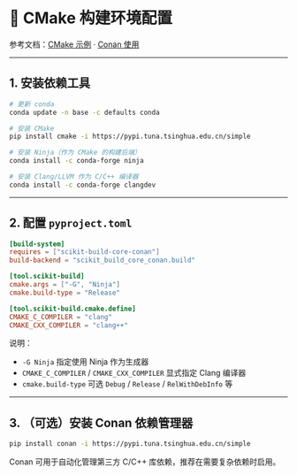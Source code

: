 # 🔧 CMake 构建环境配置

参考文档：[CMake 示例](https://daobook.github.io/pygallery/study/examples/cmake/index.html) · [Conan 使用](https://daobook.github.io/pygallery/study/fields/conan/index.html)

---

## 1. 安装依赖工具

```bash
# 更新 conda
conda update -n base -c defaults conda

# 安装 CMake
pip install cmake -i https://pypi.tuna.tsinghua.edu.cn/simple

# 安装 Ninja（作为 CMake 的构建后端）
conda install -c conda-forge ninja

# 安装 Clang/LLVM 作为 C/C++ 编译器
conda install -c conda-forge clangdev
```

---

## 2. 配置 `pyproject.toml`

```toml
[build-system]
requires = ["scikit-build-core-conan"]
build-backend = "scikit_build_core_conan.build"

[tool.scikit-build]
cmake.args = ["-G", "Ninja"]
cmake.build-type = "Release"

[tool.scikit-build.cmake.define]
CMAKE_C_COMPILER = "clang"
CMAKE_CXX_COMPILER = "clang++"
```

说明：
- `-G Ninja` 指定使用 Ninja 作为生成器  
- `CMAKE_C_COMPILER` / `CMAKE_CXX_COMPILER` 显式指定 Clang 编译器  
- `cmake.build-type` 可选 `Debug` / `Release` / `RelWithDebInfo` 等  

---

## 3. （可选）安装 Conan 依赖管理器

```bash
pip install conan -i https://pypi.tuna.tsinghua.edu.cn/simple
```

Conan 可用于自动化管理第三方 C/C++ 库依赖，推荐在需要复杂依赖时启用。
